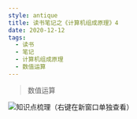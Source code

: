 ```yaml
---
style: antique
title: 读书笔记之《计算机组成原理》4
date: 2020-12-12
tags:
  - 读书
  - 笔记
  - 计算机组成原理
  - 数值运算
---
```


> 数值运算

![知识点梳理（右键在新窗口单独查看）](Computer-Organization-4-Numeric-Computation/key-knowlages.png '=1200px-500px')
